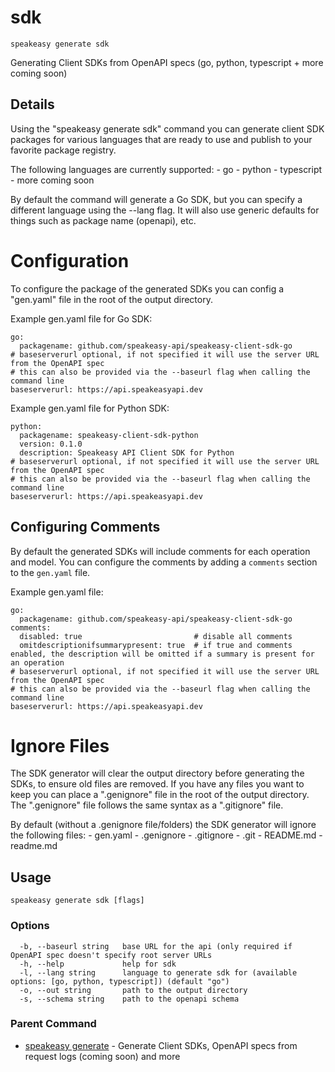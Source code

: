 # sdk  
`speakeasy generate sdk`  


Generating Client SDKs from OpenAPI specs (go, python, typescript + more coming soon)  

## Details

Using the "speakeasy generate sdk" command you can generate client SDK packages for various languages
that are ready to use and publish to your favorite package registry.

The following languages are currently supported:
	- go
	- python
	- typescript
	- more coming soon

By default the command will generate a Go SDK, but you can specify a different language using the --lang flag.
It will also use generic defaults for things such as package name (openapi), etc.

# Configuration

To configure the package of the generated SDKs you can config a "gen.yaml" file in the root of the output directory.

Example gen.yaml file for Go SDK:

```
go:
  packagename: github.com/speakeasy-api/speakeasy-client-sdk-go
# baseserverurl optional, if not specified it will use the server URL from the OpenAPI spec 
# this can also be provided via the --baseurl flag when calling the command line
baseserverurl: https://api.speakeasyapi.dev 
```

Example gen.yaml file for Python SDK:

```
python:
  packagename: speakeasy-client-sdk-python
  version: 0.1.0
  description: Speakeasy API Client SDK for Python
# baseserverurl optional, if not specified it will use the server URL from the OpenAPI spec 
# this can also be provided via the --baseurl flag when calling the command line
baseserverurl: https://api.speakeasyapi.dev 
```

## Configuring Comments

By default the generated SDKs will include comments for each operation and model. You can configure the comments by adding a `comments` section to the `gen.yaml` file.
 
Example gen.yaml file:

```
go:
  packagename: github.com/speakeasy-api/speakeasy-client-sdk-go
comments:
  disabled: true                         # disable all comments
  omitdescriptionifsummarypresent: true  # if true and comments enabled, the description will be omitted if a summary is present for an operation
# baseserverurl optional, if not specified it will use the server URL from the OpenAPI spec 
# this can also be provided via the --baseurl flag when calling the command line
baseserverurl: https://api.speakeasyapi.dev 
```

# Ignore Files

The SDK generator will clear the output directory before generating the SDKs, to ensure old files are removed. 
If you have any files you want to keep you can place a ".genignore" file in the root of the output directory.
The ".genignore" file follows the same syntax as a ".gitignore" file.

By default (without a .genignore file/folders) the SDK generator will ignore the following files:
	- gen.yaml
	- .genignore
	- .gitignore
	- .git
	- README.md
	- readme.md



## Usage

```
speakeasy generate sdk [flags]
```

### Options

```
  -b, --baseurl string   base URL for the api (only required if OpenAPI spec doesn't specify root server URLs
  -h, --help             help for sdk
  -l, --lang string      language to generate sdk for (available options: [go, python, typescript]) (default "go")
  -o, --out string       path to the output directory
  -s, --schema string    path to the openapi schema
```

### Parent Command

* [speakeasy generate](README.md)	 - Generate Client SDKs, OpenAPI specs from request logs (coming soon) and more
